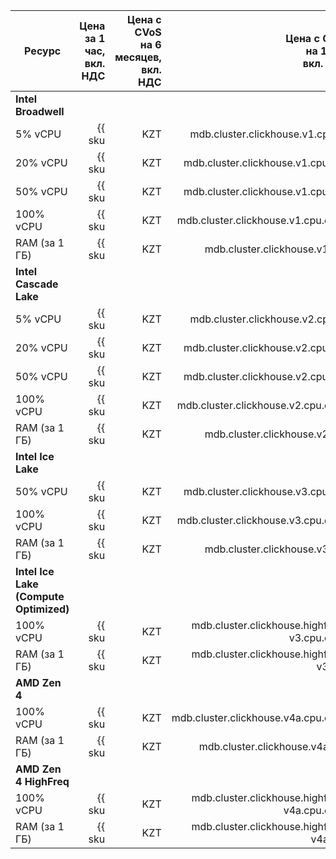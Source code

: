 | Ресурс | Цена за 1 час,<br>вкл. НДС | Цена с CVoS<br>на 6 месяцев,<br>вкл. НДС | Цена с CVoS<br>на 1 год,<br>вкл. НДС |
|---------------|--------------------------------------------------------:|-----------------------------------------------------------------------------:|-----------------------------------------------------------------------------:|
| **Intel Broadwell** |
| 5% vCPU | {{ sku|KZT|mdb.cluster.clickhouse.v1.cpu.c5|string }} | − | − |
| 20% vCPU | {{ sku|KZT|mdb.cluster.clickhouse.v1.cpu.c20|string }} | − | − |
| 50% vCPU | {{ sku|KZT|mdb.cluster.clickhouse.v1.cpu.c50|string }} | − | − |
| 100% vCPU | {{ sku|KZT|mdb.cluster.clickhouse.v1.cpu.c100|string }} | − | − |
| RAM (за 1 ГБ) | {{ sku|KZT|mdb.cluster.clickhouse.v1.ram|string }} | − | − |
| **Intel Cascade Lake** |
| 5% vCPU | {{ sku|KZT|mdb.cluster.clickhouse.v2.cpu.c5|string }} | − | − |
| 20% vCPU | {{ sku|KZT|mdb.cluster.clickhouse.v2.cpu.c20|string }} | − | − |
| 50% vCPU | {{ sku|KZT|mdb.cluster.clickhouse.v2.cpu.c50|string }} | − | − |
| 100% vCPU | {{ sku|KZT|mdb.cluster.clickhouse.v2.cpu.c100|string }} | {{ sku|KZT|v1.commitment.selfcheckout.m6.mdb.ch.cpu.c100.v2|string }} (-15%) | {{ sku|KZT|v1.commitment.selfcheckout.y1.mdb.ch.cpu.c100.v2|string }} (-22%) |
| RAM (за 1 ГБ) | {{ sku|KZT|mdb.cluster.clickhouse.v2.ram|string }} | {{ sku|KZT|v1.commitment.selfcheckout.m6.mdb.ch.ram.v2|string }} (-15%) | {{ sku|KZT|v1.commitment.selfcheckout.y1.mdb.ch.ram.v2|string }} (-22%) |
| **Intel Ice Lake** |
| 50% vCPU | {{ sku|KZT|mdb.cluster.clickhouse.v3.cpu.c50|string }} | − | − |
| 100% vCPU | {{ sku|KZT|mdb.cluster.clickhouse.v3.cpu.c100|string }} | {{ sku|KZT|v1.commitment.selfcheckout.m6.mdb.ch.cpu.c100.v3|string }} (-15%) | {{ sku|KZT|v1.commitment.selfcheckout.y1.mdb.ch.cpu.c100.v3|string }} (-22%) |
| RAM (за 1 ГБ) | {{ sku|KZT|mdb.cluster.clickhouse.v3.ram|string }} | {{ sku|KZT|v1.commitment.selfcheckout.m6.mdb.ch.ram.v3|string }} (-15%) | {{ sku|KZT|v1.commitment.selfcheckout.y1.mdb.ch.ram.v3|string }} (-22%) |
| **Intel Ice Lake (Compute Optimized)** |
| 100% vCPU | {{ sku|KZT|mdb.cluster.clickhouse.highfreq-v3.cpu.c100|string }} | − | − |
| RAM (за 1 ГБ) | {{ sku|KZT|mdb.cluster.clickhouse.highfreq-v3.ram|string }} | − | − |
| **AMD Zen 4** |
| 100% vCPU | {{ sku|KZT|mdb.cluster.clickhouse.v4a.cpu.c100|string }} | - | {{ sku|KZT|v1.commitment.selfcheckout.y1.mdb.ch.cpu.c100.v4a|string }} (-22%) |
| RAM (за 1 ГБ) | {{ sku|KZT|mdb.cluster.clickhouse.v4a.ram|string }} | - | {{ sku|KZT|v1.commitment.selfcheckout.y1.mdb.ch.ram.v4a|string }} (-22%) |
| **AMD Zen 4 HighFreq** |
| 100% vCPU | {{ sku|KZT|mdb.cluster.clickhouse.highfreq-v4a.cpu.c100|string }} | − | − |
| RAM (за 1 ГБ) | {{ sku|KZT|mdb.cluster.clickhouse.highfreq-v4a.ram|string }} | − | − |

